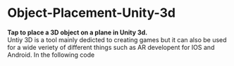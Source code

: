 # Object-Placement-Unity-3d
<b>Tap to place a 3D object on a plane in Unity 3d.</b>
<br>
Untiy 3D is a tool mainly dedicted to creating games but it can also be used for a wide veriety of different things such as AR developent for IOS and Android.
In the following code
